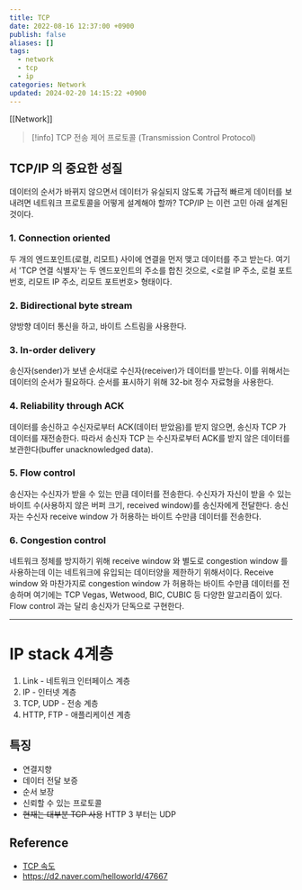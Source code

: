 ```yaml
---
title: TCP
date: 2022-08-16 12:37:00 +0900
publish: false
aliases: []
tags:
  - network
  - tcp
  - ip
categories: Network
updated: 2024-02-20 14:15:22 +0900
---
```


[[Network]]

> [!info] TCP
> 전송 제어 프로토콜 (Transmission Control Protocol)

## TCP/IP 의 중요한 성질

데이터의 순서가 바뀌지 않으면서 데이터가 유실되지 않도록 가급적 빠르게 데이터를 보내려면 네트워크 프로토콜을 어떻게 설계해야 할까? TCP/IP 는 이런 고민 아래 설계된 것이다.

### 1. Connection oriented

두 개의 엔드포인트(로컬, 리모트) 사이에 연결을 먼저 맺고 데이터를 주고 받는다. 여기서 'TCP 연결 식별자'는 두 엔드포인트의 주소를 합친 것으로, <로컬 IP 주소, 로컬 포트번호, 리모트 IP 주소, 리모트 포트번호> 형태이다.

### 2. Bidirectional byte stream

양방향 데이터 통신을 하고, 바이트 스트림을 사용한다.

### 3. In-order delivery

송신자(sender)가 보낸 순서대로 수신자(receiver)가 데이터를 받는다. 이를 위해서는 데이터의 순서가 필요하다. 순서를 표시하기 위해 32-bit 정수 자료형을 사용한다.

### 4. Reliability through ACK

데이터를 송신하고 수신자로부터 ACK(데이터 받았음)를 받지 않으면, 송신자 TCP 가 데이터를 재전송한다. 따라서 송신자 TCP 는 수신자로부터 ACK를 받지 않은 데이터를 보관한다(buffer unacknowledged data).

### 5. Flow control

송신자는 수신자가 받을 수 있는 만큼 데이터를 전송한다. 수신자가 자신이 받을 수 있는 바이트 수(사용하지 않은 버퍼 크기, received window)를 송신자에게 전달한다. 송신자는 수신자 receive window 가 허용하는 바이트 수만큼 데이터를 전송한다.

### 6. Congestion control

네트워크 정체를 방지하기 위해 receive window 와 별도로 congestion window 를 사용하는데 이는 네트워크에 유입되는 데이터양을 제한하기 위해서이다. Receive window 와 마찬가지로 congestion window 가 허용하는 바이트 수만큼 데이터를 전송하며 여기에는 TCP Vegas, Wetwood, BIC, CUBIC 등 다양한 알고리즘이 있다. Flow control 과는 달리 송신자가 단독으로 구현한다.

---

# IP stack 4계층

1. Link - 네트워크 인터페이스 계층
2. IP - 인터넷 계층
3. TCP, UDP - 전송 계층
4. HTTP, FTP - 애플리케이션 계층

## 특징

- 연결지향
- 데이터 전달 보증
- 순서 보장
- 신뢰할 수 있는 프로토콜
- ~~현재는 대부분 TCP 사용~~ HTTP 3 부터는 UDP

## Reference

- [TCP 속도](https://m.blog.naver.com/PostView.naver?blogId=goduck2&logNo=221112593320&navType=by)
- https://d2.naver.com/helloworld/47667
